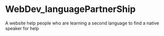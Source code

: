 # WebDev_languagePartnerShip
A website help people who are learning a second language to find a native speaker for help
